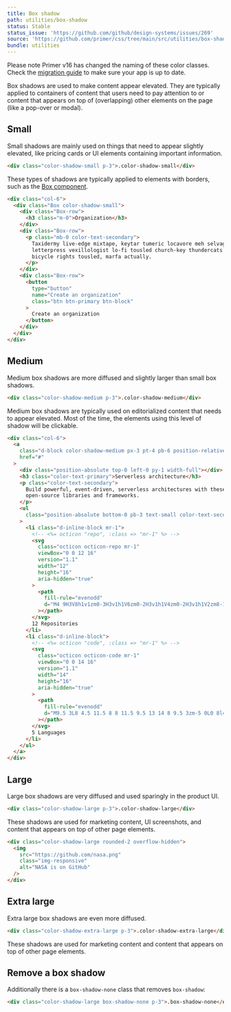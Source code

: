 ```yaml
---
title: Box shadow
path: utilities/box-shadow
status: Stable
status_issue: 'https://github.com/github/design-systems/issues/269'
source: 'https://github.com/primer/css/tree/main/src/utilities/box-shadow.scss'
bundle: utilities
---
```


<Note>
  Please note Primer v16 has changed the naming of these color classes. Check the <a href="/css/support/v16-migration">migration guide</a> to make sure your app is up to date.
</Note>

Box shadows are used to make content appear elevated. They are typically applied to containers of content that users need to pay attention to or content that appears on top of (overlapping) other elements on the page (like a pop-over or modal).

## Small

Small shadows are mainly used on things that need to appear slightly elevated, like pricing cards or UI elements containing important information.

```html live
<div class="color-shadow-small p-3">.color-shadow-small</div>
```

These types of shadows are typically applied to elements with borders, such as the [Box component](/components/box).

```html live
<div class="col-6">
  <div class="Box color-shadow-small">
    <div class="Box-row">
      <h3 class="m-0">Organization</h3>
    </div>
    <div class="Box-row">
      <p class="mb-0 color-text-secondary">
        Taxidermy live-edge mixtape, keytar tumeric locavore meh selvage deep v
        letterpress vexillologist lo-fi tousled church-key thundercats. Brooklyn
        bicycle rights tousled, marfa actually.
      </p>
    </div>
    <div class="Box-row">
      <button
        type="button"
        name="Create an organization"
        class="btn btn-primary btn-block"
      >
        Create an organization
      </button>
    </div>
  </div>
</div>
```

## Medium

Medium box shadows are more diffused and slightly larger than small box shadows.

```html live
<div class="color-shadow-medium p-3">.color-shadow-medium</div>
```

Medium box shadows are typically used on editorialized content that needs to appear elevated. Most of the time, the elements using this level of shadow will be clickable.

```html live
<div class="col-6">
  <a
    class="d-block color-shadow-medium px-3 pt-4 pb-6 position-relative rounded-1 overflow-hidden no-underline"
    href="#"
  >
    <div class="position-absolute top-0 left-0 py-1 width-full"></div>
    <h3 class="color-text-primary">Serverless architecture</h3>
    <p class="color-text-secondary">
      Build powerful, event-driven, serverless architectures with these
      open-source libraries and frameworks.
    </p>
    <ul
      class="position-absolute bottom-0 pb-3 text-small color-text-secondary list-style-none "
    >
      <li class="d-inline-block mr-1">
        <!-- <%= octicon "repo", :class => "mr-1" %> -->
        <svg
          class="octicon octicon-repo mr-1"
          viewBox="0 0 12 16"
          version="1.1"
          width="12"
          height="16"
          aria-hidden="true"
        >
          <path
            fill-rule="evenodd"
            d="M4 9H3V8h1v1zm0-3H3v1h1V6zm0-2H3v1h1V4zm0-2H3v1h1V2zm8-1v12c0 .55-.45 1-1 1H6v2l-1.5-1.5L3 16v-2H1c-.55 0-1-.45-1-1V1c0-.55.45-1 1-1h10c.55 0 1 .45 1 1zm-1 10H1v2h2v-1h3v1h5v-2zm0-10H2v9h9V1z"
          ></path>
        </svg>
        12 Repositories
      </li>
      <li class="d-inline-block">
        <!-- <%= octicon "code", :class => "mr-1" %> -->
        <svg
          class="octicon octicon-code mr-1"
          viewBox="0 0 14 16"
          version="1.1"
          width="14"
          height="16"
          aria-hidden="true"
        >
          <path
            fill-rule="evenodd"
            d="M9.5 3L8 4.5 11.5 8 8 11.5 9.5 13 14 8 9.5 3zm-5 0L0 8l4.5 5L6 11.5 2.5 8 6 4.5 4.5 3z"
          ></path>
        </svg>
        5 Languages
      </li>
    </ul>
  </a>
</div>
```

## Large

Large box shadows are very diffused and used sparingly in the product UI.

```html live
<div class="color-shadow-large p-3">.color-shadow-large</div>
```

These shadows are used for marketing content, UI screenshots, and content that appears on top of other page elements.

```html live
<div class="color-shadow-large rounded-2 overflow-hidden">
  <img
    src="https://github.com/nasa.png"
    class="img-responsive"
    alt="NASA is on GitHub"
  />
</div>
```

## Extra large

Extra large box shadows are even more diffused.

```html live
<div class="color-shadow-extra-large p-3">.color-shadow-extra-large</div>
```

These shadows are used for marketing content and content that appears on top of other page elements.

## Remove a box shadow

Additionally there is a `box-shadow-none` class that removes `box-shadow`:

```html live
<div class="color-shadow-large box-shadow-none p-3">.box-shadow-none</div>
```
